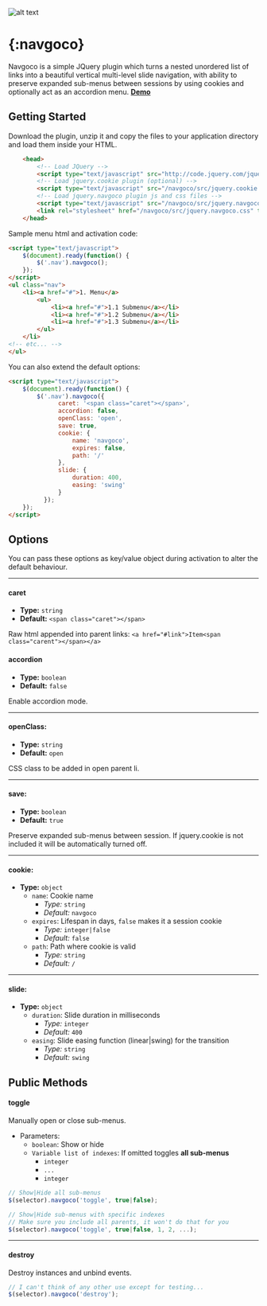 ![alt text](https://github.com/tefra/navgoco/raw/master/demo/navgoco.jpg "{:navgoco}")


# {:navgoco}

Navgoco is a simple JQuery plugin which turns a nested unordered list of links
into a beautiful vertical multi-level slide navigation, with ability to preserve
expanded sub-menus between sessions by using cookies and optionally act as an accordion
menu. **[Demo](http://apps.komposta.net/jquery/navgoco/demo)**

## Getting Started
Download the plugin, unzip it and copy the files to your application directory and load them inside your HTML.

```html
    <head>
		<!-- Load JQuery -->
        <script type="text/javascript" src="http://code.jquery.com/jquery-latest.min.js"></script>
		<!-- Load jquery.cookie plugin (optional) -->
		<script type="text/javascript" src="/navgoco/src/jquery.cookie.js"></script>
		<!-- Load jquery.navgoco plugin js and css files -->
		<script type="text/javascript" src="/navgoco/src/jquery.navgoco.js"></script>
        <link rel="stylesheet" href="/navgoco/src/jquery.navgoco.css" type="text/css" media="screen" />
    </head>
```

Sample menu html and activation code:
```html
<script type="text/javascript">
	$(document).ready(function() {
		$('.nav').navgoco();
	});
</script>
<ul class="nav">
	<li><a href="#">1. Menu</a>
		<ul>
			<li><a href="#">1.1 Submenu</a></li>
			<li><a href="#">1.2 Submenu</a></li>
			<li><a href="#">1.3 Submenu</a></li>
		</ul>
	</li>
<!-- etc... -->
</ul>
```

You can also extend the default options:
```html
<script type="text/javascript">
	$(document).ready(function() {
		$('.nav').navgoco({
			  caret: '<span class="caret"></span>',
			  accordion: false,
			  openClass: 'open',
			  save: true,
			  cookie: {
				  name: 'navgoco',
				  expires: false,
				  path: '/'
			  },
			  slide: {
				  duration: 400,
				  easing: 'swing'
			  }
		  });
	});
</script>
```

## Options

You can pass these options as key/value object during activation to alter the default behaviour.

----------

#### caret
  * **Type:** `string`
  * **Default:** `<span class="caret"></span>`

Raw html appended into parent links:
`<a href="#link">Item<span class="carent"></span></a>`

#### accordion
  * **Type:** `boolean`
  * **Default:** `false`

Enable accordion mode.

----------

#### openClass:
  * **Type:** `string`
  * **Default:** `open`

CSS class to be added in open parent li.

----------

#### save:
  * **Type:** `boolean`
  * **Default:** `true`

Preserve expanded sub-menus between session. If jquery.cookie is not included it will be automatically turned off.

----------

#### cookie:
  * **Type:** `object`
    * `name`: Cookie name
      * *Type:* `string`
      * *Default:* `navgoco`
    * `expires`: Lifespan in days, `false` makes it a session cookie
      * *Type:* `integer|false`
      * *Default:* `false`
    * `path`: Path where cookie is valid
      * *Type:* `string`
      * *Default:* `/`


----------

#### slide:
  * **Type:** `object`
    * `duration`: Slide duration in milliseconds
      * *Type:* `integer`
      * *Default:* `400`
    * `easing`:	Slide easing function (linear|swing) for the transition
      * *Type:* `string`
      * *Default:* `swing`


## Public Methods

#### toggle
Manually open or close sub-menus.

  * Parameters:
    * `boolean`: Show or hide
    * `Variable list of indexes`: If omitted toggles **all sub-menus**
      *  `integer`
      *  `...`
      *  `integer`

```js
// Show|Hide all sub-menus
$(selector).navgoco('toggle', true|false);
```

```js
// Show|Hide sub-menus with specific indexes
// Make sure you include all parents, it won't do that for you
$(selector).navgoco('toggle', true|false, 1, 2, ...);
```

----------

#### destroy
Destroy instances and unbind events.

```js
// I can't think of any other use except for testing...
$(selector).navgoco('destroy');
```